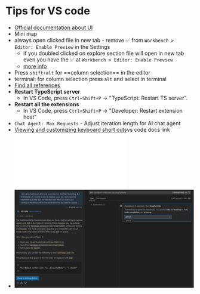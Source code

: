# Tips for VS code
- [Official documentation about UI](https://code.visualstudio.com/docs/getstarted/userinterface)
- Mini map
- always open clicked file in new tab - remove ✅ from `Workbench > Editor: Enable Preview` in the Settings
	- if you doubled clicked on explore section file will open in new tab even you have the ✅ at `Workbench > Editor: Enable Preview`
	- [more info](https://code.visualstudio.com/docs/getstarted/userinterface#_preview-mode)
- Press `shift+alt` for ==column selection== in the editor
- terminal: for column selection press `alt` and select in terminal
- [Find all references](https://youtu.be/_4rSbklsVkk?t=2744) 
- **Restart TypeScript server**
	- In VS Code, press `Ctrl+Shift+P` → "TypeScript: Restart TS server".
- **Restart all the extensions**
	- In VS Code, press `Ctrl+Shift+P` → "Developer: Restart extension host"
- `Chat Agent: Max Requests` - Adjust iteration length for AI chat agent
- [Viewing and customizing keyboard short cuts](https://code.visualstudio.com/docs/configure/keybindings#_keyboard-shortcuts-editor)vs code docs link
![Vs code keyboard shortcuts for Linux](assets/keyboard-shortcuts-linux.pdf)
- ![](assets/Pasted%20image%2020250629223611.png)
